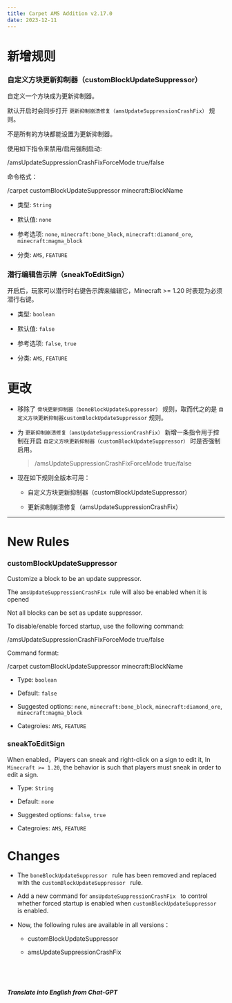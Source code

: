 ```yaml
---
title: Carpet AMS Addition v2.17.0
date: 2023-12-11
---
```


# 新增规则

### 自定义方块更新抑制器（customBlockUpdateSuppressor）

自定义一个方块成为更新抑制器。

默认开启时会同步打开 `更新抑制崩溃修复（amsUpdateSuppressionCrashFix）` 规则。

不是所有的方块都能设置为更新抑制器。

使用如下指令来禁用/启用强制启动:

/amsUpdateSuppressionCrashFixForceMode true/false

命令格式：

/carpet customBlockUpdateSuppressor minecraft:BlockName

- 类型: `String`



- 默认值: `none`



- 参考选项: `none`, `minecraft:bone_block`, `minecraft:diamond_ore`, `minecraft:magma_block`



- 分类: `AMS`, `FEATURE`

### 潜行编辑告示牌（sneakToEditSign）

开启后，玩家可以潜行时右键告示牌来编辑它，Minecraft >= 1.20 时表现为必须潜行右键。

- 类型: `boolean`



- 默认值: `false`



- 参考选项: `false`, `true`



- 分类: `AMS`, `FEATURE`

# 更改

- 移除了 `骨块更新抑制器（boneBlockUpdateSuppressor）` 规则，取而代之的是 `自定义方块更新抑制器customBlockUpdateSuppressor` 规则。



- 为 `更新抑制崩溃修复（amsUpdateSuppressionCrashFix）` 新增一条指令用于控制在开启 `自定义方块更新抑制器（customBlockUpdateSuppressor）` 时是否强制启用。

  > /amsUpdateSuppressionCrashFixForceMode true/false



- 现在如下规则全版本可用：
  - 自定义方块更新抑制器（customBlockUpdateSuppressor）
  
  
  
  - 更新抑制崩溃修复（amsUpdateSuppressionCrashFix）

---

# New Rules

### customBlockUpdateSuppressor

Customize a block to be an update suppressor.

The `amsUpdateSuppressionCrashFix `rule will also be enabled when it is opened

Not all blocks can be set as update suppressor.

To disable/enable forced startup, use the following command: 

/amsUpdateSuppressionCrashFixForceMode true/false

Command format:

/carpet customBlockUpdateSuppressor minecraft:BlockName

- Type: `boolean`



- Default: `false`



- Suggested options: `none`, `minecraft:bone_block`, `minecraft:diamond_ore`, `minecraft:magma_block`



- Categroies: `AMS`, `FEATURE`

### sneakToEditSign

When enabled，Players can sneak and right-click on a sign to edit it, In `Minecraft >= 1.20`, the behavior is such that players must sneak in order to edit a sign.

- Type: `String`



- Default: `none`



- Suggested options: `false`, `true`



- Categroies: `AMS`, `FEATURE`

# Changes

- The `boneBlockUpdateSuppressor ` rule has been removed and replaced with the `customBlockUpdateSuppressor ` rule.



- Add a new command for `amsUpdateSuppressionCrashFix ` to control whether forced startup is enabled when `customBlockUpdateSuppressor ` is enabled.



- Now, the following rules are available in all versions：
  - customBlockUpdateSuppressor
  
  
  
  - amsUpdateSuppressionCrashFix

&emsp;

&emsp;

***Translate into English from Chat-GPT***

